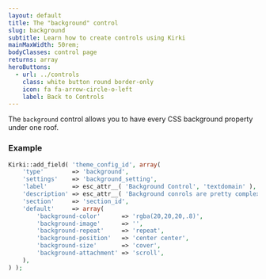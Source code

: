 ```yaml
---
layout: default
title: The "background" control
slug: background
subtitle: Learn how to create controls using Kirki
mainMaxWidth: 50rem;
bodyClasses: control page
returns: array
heroButtons:
  - url: ../controls
    class: white button round border-only
    icon: fa fa-arrow-circle-o-left
    label: Back to Controls
---
```


The `background` control allows you to have every CSS background property under one roof.

### Example

```php
Kirki::add_field( 'theme_config_id', array(
	'type'        => 'background',
	'settings'    => 'background_setting',
	'label'       => esc_attr__( 'Background Control', 'textdomain' ),
	'description' => esc_attr__( 'Background conrols are pretty complex - but extremely useful if properly used.', 'textdomain' ),
	'section'     => 'section_id',
	'default'     => array(
		'background-color'      => 'rgba(20,20,20,.8)',
		'background-image'      => '',
		'background-repeat'     => 'repeat',
		'background-position'   => 'center center',
		'background-size'       => 'cover',
		'background-attachment' => 'scroll',
	),
) );
```
